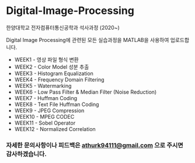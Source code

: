 # Digital-Image-Processing

한양대학교 전자컴퓨터통신공학과 석사과정 (2020~)

Digital Image Processing에 관련된 모든 실습과정을 MATLAB을 사용하여 업로드합니다.

* WEEK1 - 영상 파일 형식 변환
* WEEK2 - Color Model 성분 추출
* WEEK3 - Histogram Equalization
* WEEK4 - Frequency Domain Filtering
* WEEK5 - Watermarking
* WEEK6 - Low Pass Filter & Median Filter (Noise Reduction)
* WEEK7 - Huffman Coding
* WEEK8 - Text File Huffman Coding
* WEEK9 - JPEG Compression
* WEEK10 - MPEG CODEC
* WEEK11 - Sobel Operator
* WEEK12 - Normalized Correlation

### 자세한 문의사항이나 피드백은 athurk94111@gmail.com 으로 주시면 감사하겠습니다.

